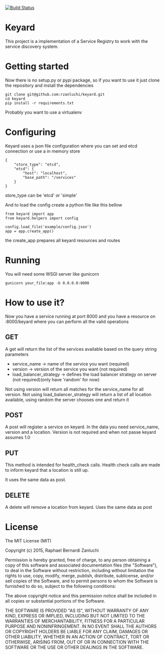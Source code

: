 [![Build Status](https://travis-ci.org/rzanluchi/keyard.svg?branch=dev)](https://travis-ci.org/rzanluchi/keyard)
# Keyard #

This project is a implementation of a Service Registry to work with the service discovery system.


# Getting started #

Now there is no setup.py or pypi package, so if you want to use it just clone the repository and install the dependencies

```
git clone git@github.com:rzanluchi/keyard.git
cd keyard
pip install -r requirements.txt
```

Probably you want to use a virtualenv

# Configuring #

Keyard uses a json file configuration where you can set and etcd connection or use a in memory store

```
{
    "store_type": "etcd",
    "etcd": {
        "host": "localhost",
        "base_path": "/services"
    }
}
```
store_type can be 'etcd' or 'simple'

And to load the config create a python file like this bellow

```
from keyard import app
from keyard.helpers import config

config.load_file('example/config.json')
app = app.create_app()
``` 

the create_app prepares all keyard resources and routes


# Running #

You will need some WSGI server like gunicorn

```
gunicorn your_file:app -b 0.0.0.0:8000

```

# How to use it? #

Now you have a service running at port 8000 and you have a resource on <host>:8000/keyard where you can perform all the valid operations

## GET ##
A get will return the list of the services available based on the query string parameters 
* service_name -> name of the service you want (required)
* version -> version of the service you want (not required)
* load_balancer_strategy -> defines the load balancer strategy on server (not required)(only have 'random' for now)

Not using version will return all matches for the service_name for all version.
Not using load_balancer_strategy will return a list of all location available, using random the server chooses one and return it

## POST ##
A post will register a service on keyard. In the data you need service_name, version and a location. Version is not required and when not passe keyard assumes 1.0

## PUT ##
This method is intended for health_check calls. Health check calls are made to inform keyard that a location is still up. 

It uses the same data as post.

## DELETE ##
A delete will remove a location from keyard. Uses the same data as post



# License #

The MIT License (MIT)

Copyright (c) 2015, Raphael Bernardi Zanluchi

Permission is hereby granted, free of charge, to any person obtaining a copy
of this software and associated documentation files (the "Software"), to deal
in the Software without restriction, including without limitation the rights
to use, copy, modify, merge, publish, distribute, sublicense, and/or sell
copies of the Software, and to permit persons to whom the Software is
furnished to do so, subject to the following conditions:

The above copyright notice and this permission notice shall be included in all
copies or substantial portions of the Software.

THE SOFTWARE IS PROVIDED "AS IS", WITHOUT WARRANTY OF ANY KIND, EXPRESS OR
IMPLIED, INCLUDING BUT NOT LIMITED TO THE WARRANTIES OF MERCHANTABILITY,
FITNESS FOR A PARTICULAR PURPOSE AND NONINFRINGEMENT. IN NO EVENT SHALL THE
AUTHORS OR COPYRIGHT HOLDERS BE LIABLE FOR ANY CLAIM, DAMAGES OR OTHER
LIABILITY, WHETHER IN AN ACTION OF CONTRACT, TORT OR OTHERWISE, ARISING FROM,
OUT OF OR IN CONNECTION WITH THE SOFTWARE OR THE USE OR OTHER DEALINGS IN THE
SOFTWARE.
